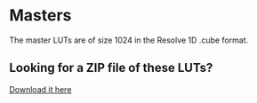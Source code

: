 Masters
==================

The master LUTs are of size 1024 in the Resolve 1D .cube format.

## Looking for a ZIP file of these LUTs?

[Download it here](../../releases/download/1.0/RED_Conversion_LUTs_v1.0.zip)
